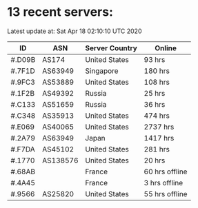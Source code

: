# 13 recent servers:

Latest update at: Sat Apr 18 02:10:10 UTC 2020

| ID | ASN | Server Country | Online |
| -- | --- | -------------- | ------ |
| #.D09B | AS174 | United States | 93 hrs |
| #.7F1D | AS63949 | Singapore | 180 hrs |
| #.9FC3 | AS53889 | United States | 108 hrs |
| #.1F2B | AS49392 | Russia | 25 hrs |
| #.C133 | AS51659 | Russia | 36 hrs |
| #.C348 | AS35913 | United States | 474 hrs |
| #.E069 | AS40065 | United States | 2737 hrs |
| #.2A79 | AS63949 | Japan | 1417 hrs |
| #.F7DA | AS45102 | United States | 281 hrs |
| #.1770 | AS138576 | United States | 20 hrs |
| #.68AB |  | France | 60 hrs offline |
| #.4A45 |  | France | 3 hrs offline |
| #.9566 | AS25820 | United States | 55 hrs offline |

